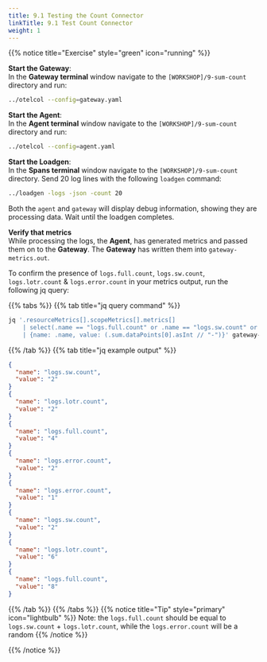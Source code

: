 ```yaml
---
title: 9.1 Testing the Count Connector
linkTitle: 9.1 Test Count Connector
weight: 1
---
```


{{% notice title="Exercise" style="green" icon="running" %}}

**Start the Gateway**:  
In the **Gateway terminal** window navigate to the `[WORKSHOP]/9-sum-count` directory and run:

```bash { title="Start the Gateway" }
../otelcol --config=gateway.yaml
```

**Start the Agent**:  
In the **Agent terminal** window navigate to the `[WORKSHOP]/9-sum-count` directory and run:

```bash { title="Start the Agent" }
../otelcol --config=agent.yaml
```

**Start the Loadgen**:  
In the **Spans terminal** window navigate to the `[WORKSHOP]/9-sum-count` directory. Send 20 log lines with the following `loadgen` command:

```bash { title="Loadgen" }
../loadgen -logs -json -count 20
```

Both the `agent` and `gateway` will display debug information, showing they are processing data. Wait until the loadgen completes.

**Verify that metrics**  
While processing the logs, the **Agent**, has generated metrics and passed them on to the **Gateway**. The **Gateway** has written them into `gateway-metrics.out`.

To confirm the presence of `logs.full.count`, `logs.sw.count`, `logs.lotr.count` & `logs.error.count` in your metrics output, run the following jq query:

{{% tabs %}}
{{% tab title="jq query command" %}}

```bash
jq '.resourceMetrics[].scopeMetrics[].metrics[]
    | select(.name == "logs.full.count" or .name == "logs.sw.count" or .name == "logs.lotr.count" or .name == "logs.error.count")
    | {name: .name, value: (.sum.dataPoints[0].asInt // "-")}' gateway-metrics.out
```

{{% /tab %}}
{{% tab title="jq example output" %}}

```json
{
  "name": "logs.sw.count",
  "value": "2"
}
{
  "name": "logs.lotr.count",
  "value": "2"
}
{
  "name": "logs.full.count",
  "value": "4"
}
{
  "name": "logs.error.count",
  "value": "2"
}
{
  "name": "logs.error.count",
  "value": "1"
}
{
  "name": "logs.sw.count",
  "value": "2"
}
{
  "name": "logs.lotr.count",
  "value": "6"
}
{
  "name": "logs.full.count",
  "value": "8"
}
```

{{% /tab %}}
{{% /tabs %}}
{{% notice title="Tip" style="primary" icon="lightbulb" %}}
Note: the `logs.full.count` should be equal to `logs.sw.count` + `logs.lotr.count`, while the `logs.error.count` will be a random
{{% /notice %}}

{{% /notice %}}
